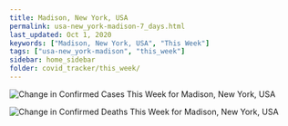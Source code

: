 ```yaml
---
title: Madison, New York, USA
permalink: usa-new_york-madison-7_days.html
last_updated: Oct 1, 2020
keywords: ["Madison, New York, USA", "This Week"]
tags: ["usa-new_york-madison", "this_week"]
sidebar: home_sidebar
folder: covid_tracker/this_week/
---
```


![Change in Confirmed Cases This Week for Madison, New York, USA](images/graphs/usa-new_york-madison-delta_confirmed-7_days_graph.png)

![Change in Confirmed Deaths This Week for Madison, New York, USA](images/graphs/usa-new_york-madison-delta_deaths-7_days_graph.png)
